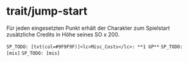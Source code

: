 # trait/jump-start

Für jeden eingesetzten Punkt erhält der Charakter zum Spielstart zusätzliche Credits in Höhe seines SO x 200.

`SP_TODO: [txt(col=#9F9F9F)]<lc>Misc_Costs</lc>: **1 GP**`
`SP_TODO: [mis]`
`SP_TODO: [mis]`